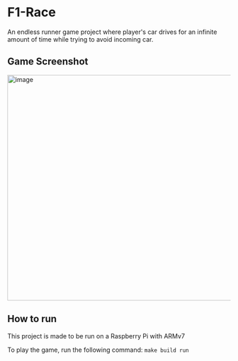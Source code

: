 # F1-Race
An endless runner game project where player's car drives for an infinite amount of time while trying to avoid incoming car.

## Game Screenshot

<img width="511" alt="image" src="https://github.com/phurinjeffy/F1-Race/assets/110296454/4cc8bda2-e346-4244-99f3-76a6ac1994f5">

## How to run

This project is made to be run on a Raspberry Pi with ARMv7

To play the game, run the following command: `make build run`
